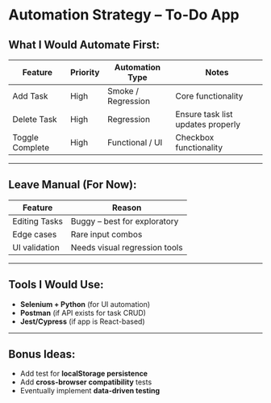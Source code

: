 # Automation Strategy – To-Do App

## What I Would Automate First:

| Feature         | Priority | Automation Type        | Notes                             |
|----------------|----------|------------------------|-----------------------------------|
| Add Task       | High     | Smoke / Regression     | Core functionality                |
| Delete Task    | High     | Regression             | Ensure task list updates properly |
| Toggle Complete| High     | Functional / UI        | Checkbox functionality            |

---

## Leave Manual (For Now):

| Feature         | Reason                          |
|----------------|----------------------------------|
| Editing Tasks  | Buggy – best for exploratory     |
| Edge cases     | Rare input combos                |
| UI validation  | Needs visual regression tools    |

---

## Tools I Would Use:
- **Selenium + Python** (for UI automation)
- **Postman** (if API exists for task CRUD)
- **Jest/Cypress** (if app is React-based)

---

## Bonus Ideas:
- Add test for **localStorage persistence**
- Add **cross-browser compatibility** tests
- Eventually implement **data-driven testing**
